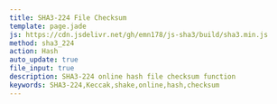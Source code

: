 ```yaml
---
title: SHA3-224 File Checksum
template: page.jade
js: https://cdn.jsdelivr.net/gh/emn178/js-sha3/build/sha3.min.js
method: sha3_224
action: Hash
auto_update: true
file_input: true
description: SHA3-224 online hash file checksum function
keywords: SHA3-224,Keccak,shake,online,hash,checksum
---
```

